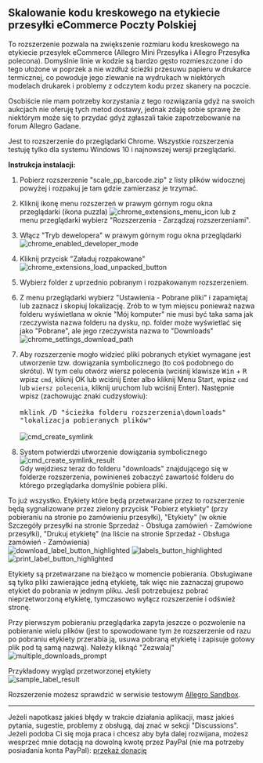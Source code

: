 ## Skalowanie kodu kreskowego na etykiecie przesyłki eCommerce Poczty Polskiej
To rozszerzenie pozwala na zwiększenie rozmiaru kodu kreskowego na etykiecie przesyłek eCommerce (Allegro Mini Przesyłka i Allegro Przesyłka polecona). Domyślnie linie w kodzie są bardzo gęsto rozmieszczone i do tego ułożone w poprzek a nie wzdłuż ścieżki przesuwu papieru w drukarce termicznej, co powoduje jego zlewanie na wydrukach w niektórych modelach drukarek i problemy z odczytem kodu przez skanery na poczcie.

Osobiście nie mam potrzeby korzystania z tego rozwiązania gdyż na swoich aukcjach nie oferuję tych metod dostawy, jednak zdaję sobie sprawę że niektórym może się to przydać gdyż zgłaszali takie zapotrzebowanie na forum Allegro Gadane. 

Jest to rozszerzenie do przeglądarki Chrome. Wszystkie rozszerzenia testuję tylko dla systemu Windows 10 i najnowszej wersji przeglądarki.

**Instrukcja instalacji:**
1. Pobierz rozszerzenie "scale_pp_barcode.zip" z listy plików widocznej powyżej i rozpakuj je tam gdzie zamierzasz je trzymać.
2. Kliknij ikonę menu rozszerzeń w prawym górnym rogu okna przeglądarki (ikona puzzla)
![chrome_extensions_menu_icon](https://github.com/tomsyty/Scale-PP-barcode/assets/41838854/82a60cb8-8cce-4c7c-9cbb-4c3f9f485dad)
lub z menu przeglądarki wybierz "Rozszerzenia - Zarządzaj rozszerzeniami".
3. Włącz "Tryb dewelopera" w prawym górnym rogu okna przeglądarki
![chrome_enabled_developer_mode](https://github.com/tomsyty/Scale-PP-barcode/assets/41838854/0d2ab302-ea06-478f-9e40-1980a9603591)

4. Kliknij przycisk "Załaduj rozpakowane"<br/>
![chrome_extensions_load_unpacked_button](https://github.com/tomsyty/Scale-PP-barcode/assets/41838854/a304d5ee-0d54-46ca-8acf-ed4b2ec3cf43)

5. Wybierz folder z uprzednio pobranym i rozpakowanym rozszerzeniem.
6. Z menu przeglądarki wybierz "Ustawienia - Pobrane pliki" i zapamiętaj lub zaznacz i skopiuj lokalizację. Zrób to w tym miejscu ponieważ nazwa folderu wyświetlana w oknie "Mój komputer" nie musi być taka sama jak rzeczywista nazwa folderu na dysku, np. folder może wyświetlać się jako "Pobrane", ale jego rzeczywista nazwa to "Downloads"<br/>
![chrome_settings_download_path](https://github.com/tomsyty/Scale-PP-barcode/assets/41838854/40806f1b-4660-44d1-b5fa-31f6f47da837)

7. Aby rozszerzenie mogło widzieć pliki pobranych etykiet wymagane jest utworzenie tzw. dowiązania symbolicznego (to coś podobnego do skrótu). W tym celu otwórz wiersz polecenia (wciśnij klawisze <kbd>Win</kbd> + <kbd>R</kbd> wpisz <code>cmd</code>, kliknij OK lub wciśnij Enter albo kliknij Menu Start, wpisz <code>cmd</code> lub <code>wiersz polecenia</code>, kliknij uruchom lub wciśnij Enter). Następnie wpisz (zachowując znaki cudzysłowiu):<br/><br/>
<samp>mklink /D "ścieżka folderu rozszerzenia\downloads" "lokalizacja pobieranych plików"</samp><br/><br/>
![cmd_create_symlink](https://github.com/tomsyty/Scale-PP-barcode/assets/41838854/0838dc23-a001-4b89-acac-81f0553ccbbe)<br/>

8. System potwierdzi utworzenie dowiązania symbolicznego<br/>
![cmd_create_symlink_result](https://github.com/tomsyty/Scale-PP-barcode/assets/41838854/48525d6b-87ca-4295-808d-d2724f154c40)<br/>
Gdy wejdziesz teraz do folderu "downloads" znajdującego się w folderze rozszerzenia, powinieneś zobaczyć zawartość folderu do którego przeglądarka domyślnie pobiera pliki.

To już wszystko. Etykiety które będą przetwarzane przez to rozszerzenie będą sygnalizowane przez zielony przycisk "Pobierz etykiety" (przy pobieraniu na stronie po zamówieniu przesyłki), "Etykiety" (w oknie Szczegóły przesyłki na stronie Sprzedaż - Obsługa zamówień - Zamówione przesyłki), "Drukuj etykietę" (na liście na stronie Sprzedaż - Obsługa zamówień - Zamówienia)<br/>
![download_label_button_highlighted](https://github.com/tomsyty/Scale-PP-barcode/assets/41838854/ce330021-d6ee-4286-b677-7c448fbb01d0)
![labels_button_highlighted](https://github.com/tomsyty/Scale-PP-barcode/assets/41838854/d7b3ecce-239f-4c93-aaae-cf51850416ef)
![print_label_button_highlighted](https://github.com/tomsyty/Scale-PP-barcode/assets/41838854/34cacc6a-8cbc-461c-8237-86904d240db9)




Etykiety są przetwarzane na bieżąco w momencie pobierania. Obsługiwane są tylko pliki zawierające jedną etykietę, tak więc nie zaznaczaj grupowo etykiet do pobrania w jednym pliku. Jeśli potrzebujesz pobrać nieprzetworzoną etykietę, tymczasowo wyłącz rozszerzenie i odśwież stronę.

Przy pierwszym pobieraniu przeglądarka zapyta jeszcze o pozwolenie na pobieranie wielu plików (jest to spowodowane tym że rozszerzenie od razu po pobraniu etykiety przerabia ją, usuwa pobraną etykietę i zapisuje gotowy plik pod tą samą nazwą). Należy kliknąć "Zezwalaj"<br/>
![multiple_downloads_prompt](https://github.com/tomsyty/Scale-PP-barcode/assets/41838854/ec8fbc25-531b-49ca-a1da-482472160e67)<br/>

Przykładowy wygląd przetworzonej etykiety<br/>
![sample_label_result](https://github.com/tomsyty/Scale-PP-barcode/assets/41838854/59edc945-12eb-40f9-94f0-d63ed0d679e0)<br/>

Rozszerzenie możesz sprawdzić w serwisie testowym [Allegro Sandbox](https://developer.allegro.pl/tutorials/informacje-podstawowe-b21569boAI1#srodowisko-testowe).
***
Jeżeli napotkasz jakieś błędy w trakcie działania aplikacji, masz jakieś pytania, sugestie, problemy z obsługą, daj znać w sekcji "Discussions".
Jeżeli podoba Ci się moja praca i chcesz aby była dalej rozwijana, możesz wesprzeć mnie dotacją na dowolną kwotę przez PayPal (nie ma potrzeby posiadania konta PayPal): [przekaż donację](https://www.paypal.com/donate/?hosted_button_id=GVU3UC2ZY85SN&locale.x=pl_PL)
